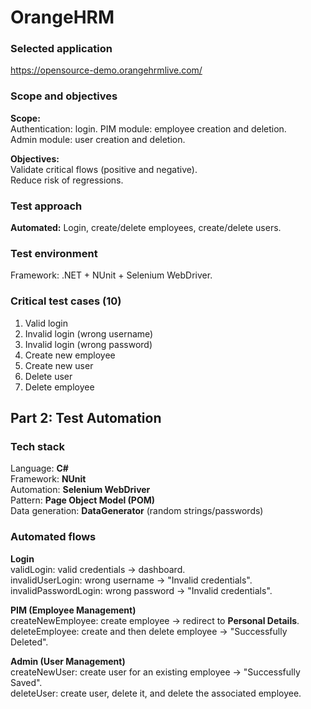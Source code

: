 # OrangeHRM

### Selected application
https://opensource-demo.orangehrmlive.com/  


### Scope and objectives
**Scope:**  
Authentication: login.
PIM module: employee creation and deletion.  
Admin module: user creation and deletion.  


**Objectives:**  
Validate critical flows (positive and negative).  
Reduce risk of regressions.  


### Test approach
**Automated:** 
Login, create/delete employees, create/delete users.  

### Test environment
Framework: .NET + NUnit + Selenium WebDriver. 


### Critical test cases (10)
1. Valid login
2. Invalid login (wrong username)
3. Invalid login (wrong password)
4. Create new employee
5. Create new user
6. Delete user
7. Delete employee


## Part 2: Test Automation

### Tech stack
Language: **C#**  
Framework: **NUnit**  
Automation: **Selenium WebDriver**  
Pattern: **Page Object Model (POM)**  
Data generation: **DataGenerator** (random strings/passwords) 


### Automated flows
**Login**  
validLogin: valid credentials → dashboard.  
invalidUserLogin: wrong username → "Invalid credentials".  
invalidPasswordLogin: wrong password → "Invalid credentials".  

**PIM (Employee Management)**  
createNewEmployee: create employee → redirect to **Personal Details**.  
deleteEmployee: create and then delete employee → "Successfully Deleted".  

**Admin (User Management)**  
createNewUser: create user for an existing employee → "Successfully Saved".  
deleteUser: create user, delete it, and delete the associated employee.   
